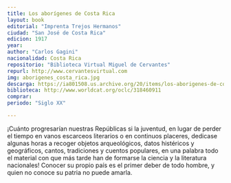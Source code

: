```yaml
---
title: Los aborígenes de Costa Rica
layout: book
editorial: "Imprenta Trejos Hermanos"
ciudad: "San José de Costa Rica"
edicion: 1917
year:
author: "Carlos Gagini"
nacionalidad: Costa Rica
repositorio: "Biblioteca Virtual Miguel de Cervantes"
repurl: http://www.cervantesvirtual.com
img: aborigenes_costa_rica.jpg
descarga: https://ia801508.us.archive.org/20/items/los-aborigenes-de-costa-rica-cg/Los%20abor%C3%ADgenes%20de%20Costa%20Rica%20_%20CG.pdf
biblioteca: http://www.worldcat.org/oclc/318460911
comprar: 
periodo: "Siglo XX"

---
```

 
¡Cuánto progresarían nuestras Repúblicas si la juventud, en lugar de perder el tiempo en vanos escarceos literarios o en continuos placeres, dedicase algunas horas a recoger objetos arqueológicos, datos histéricos y geográficos, cantos, tradiciones y cuentos populares, en una palabra todo el material con que más tarde han de formarse la ciencia y la literatura nacionales! Conocer su propio país es el primer deber de todo hombre, y quien no conoce su patria no puede amarla.
